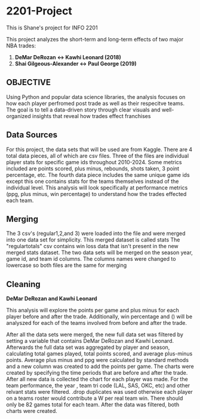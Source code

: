 # 2201-Project
This is Shane's project for INFO 2201

This project analyzes the short-term and long-term effects of two major NBA trades:
1. **DeMar DeRozan ↔ Kawhi Leonard (2018)**
2. **Shai Gilgeous-Alexander ↔ Paul George (2019)**

##  **OBJECTIVE**
Using Python and popular data science libraries, the analysis focuses on how each player perfromed post trade as well as their respecitve teams.
The goal is to tell a data-driven story through clear visuals and well-organized insights that reveal how trades effect franchises

##  **Data Sources**
For this project, the data sets that will be used are from Kaggle. There are 4 total data pieces, all of which are csv files. Three of the files are individual player stats for specific game ids throughout 2010-2024. Some metrics included are points scored, plus minus, rebounds, shots taken, 3 point percentage, etc. The fourth data piece includes the same unique game ids except this one contains stats for the teams themselves instead of the individual level. This analysis will look specifically at performance metrics (ppg, plus minus, win percentage) to understand how the trades effected each team.

##  **Merging**
The 3 csv's (regular1,2,and 3) were loaded into the file and were merged into one data set for simplicity. This merged dataset is called stats
The "regulartotals" csv contains win loss data that isn't present in the new merged stats dataset. The two data sets will be merged on the season year, game id, and team id columns. The columns names were changed to lowercase so both files are the same for merging

##  **Cleaning**
**DeMar DeRozan and Kawhi Leonard**

This analysis will explore the points per game and plus minus for each player before and after the trade. Additionally, win percentage and () will be analyszed for each of the teams involved from before and after the trade.

After all the data sets were merged, the new full data set was filtered by setting a variable that contains DeMar DeRozan and Kawhi Leonard.
Afterwards the full data set was aggregated by player and season, calculating total games played, total points scored, and average plus-minus points. Average plus minus and ppg were calculated by standard methods and a new column was created to add the points per game. The charts were created by specifying the time periods that are before and after the trade. After all new data is collected the chart for each player was made. For the team performance, the year , team tri code (LAL, SAS, OKC, etc) and other relvant stats were filtered. .drop duplicates was used otherwise each player on a teams roster would contribute a W per real team win. There should only be 82 games total for each team. After the data was filtered, both charts were created.

